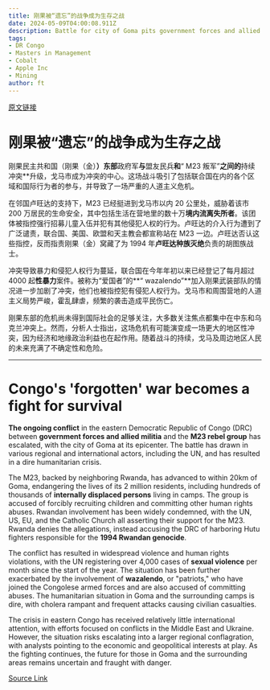 ```yaml
---
title: 刚果被“遗忘”的战争成为生存之战
date: 2024-05-09T04:00:08.911Z
description: Battle for city of Goma pits government forces and allied militia against Rwandan-backed M23 rebel group
tags: 
- DR Congo
- Masters in Management
- Cobalt
- Apple Inc
- Mining
author: ft
---
```


[原文链接](https://ft.com/content/495ee17e-aa2f-4674-b56f-a4dbae161d87)

# 刚果被“遗忘”的战争成为生存之战

刚果民主共和国（刚果（金）**）东部**政府军**与**盟友民兵**和**“ M23 叛军”**之间的**持续冲突**升级，戈马市成为冲突的中心。这场战斗吸引了包括联合国在内的各个区域和国际行为者的参与，并导致了一场严重的人道主义危机。

在邻国卢旺达的支持下，M23 已经挺进到戈马市以内 20 公里处，威胁着该市 200 万居民的生命安全，其中包括生活在营地里的数十万**境内流离失所者**。该团体被指控强行招募儿童入伍并犯有其他侵犯人权的行为。卢旺达的介入行为遭到了广泛谴责，联合国、美国、欧盟和天主教会都宣称站在 M23 一边。卢旺达否认这些指控，反而指责刚果（金）窝藏了为 1994 年**卢旺达种族灭绝**负责的胡图族战士。

冲突导致暴力和侵犯人权行为蔓延，联合国在今年年初以来已经登记了每月超过 4000 起**性暴力**案件。被称为“爱国者”的**“ wazalendo”**加入刚果武装部队的情况进一步加剧了冲突，他们也被指控犯有侵犯人权行为。戈马市和周围营地的人道主义局势严峻，霍乱肆虐，频繁的袭击造成平民伤亡。

刚果东部的危机尚未得到国际社会的足够关注，大多数关注焦点都集中在中东和乌克兰冲突上。然而，分析人士指出，这场危机有可能演变成一场更大的地区性冲突，因为经济和地缘政治利益也在起作用。随着战斗的持续，戈马及周边地区人民的未来充满了不确定性和危险。

---

# Congo's 'forgotten' war becomes a fight for survival

**The ongoing conflict** in the eastern Democratic Republic of Congo (DRC) between **government forces and allied militia** and the **M23 rebel group** has escalated, with the city of Goma at its epicenter. The battle has drawn in various regional and international actors, including the UN, and has resulted in a dire humanitarian crisis. 

The M23, backed by neighboring Rwanda, has advanced to within 20km of Goma, endangering the lives of its 2 million residents, including hundreds of thousands of **internally displaced persons** living in camps. The group is accused of forcibly recruiting children and committing other human rights abuses. Rwandan involvement has been widely condemned, with the UN, US, EU, and the Catholic Church all asserting their support for the M23. Rwanda denies the allegations, instead accusing the DRC of harboring Hutu fighters responsible for the **1994 Rwandan genocide**. 

The conflict has resulted in widespread violence and human rights violations, with the UN registering over 4,000 cases of **sexual violence** per month since the start of the year. The situation has been further exacerbated by the involvement of **wazalendo**, or "patriots," who have joined the Congolese armed forces and are also accused of committing abuses. The humanitarian situation in Goma and the surrounding camps is dire, with cholera rampant and frequent attacks causing civilian casualties. 

The crisis in eastern Congo has received relatively little international attention, with efforts focused on conflicts in the Middle East and Ukraine. However, the situation risks escalating into a larger regional conflagration, with analysts pointing to the economic and geopolitical interests at play. As the fighting continues, the future for those in Goma and the surrounding areas remains uncertain and fraught with danger.

[Source Link](https://ft.com/content/495ee17e-aa2f-4674-b56f-a4dbae161d87)

